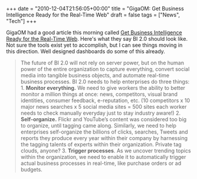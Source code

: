 +++
date = "2010-12-04T21:56:05+00:00"
title = "GigaOM: Get Business Intelligence Ready for the Real-Time Web"
draft = false
tags = ["News", "Tech"]
+++

GigaOM had a good article this morning called [Get Business Intelligence Ready for the Real-Time Web](http://gigaom.com/2010/12/04/get-business-intelligence-ready-for-the-real-time-web). Here's what they say BI 2.0 should look like. Not sure the tools exist yet to accomplish, but I can see things moving in this direction. Well designed dashboards do some of this already.

> The future of BI 2.0 will not rely on server power, but on the human power of the entire organization to capture everything, convert social media into tangible business objects, and automate real-time business processes. BI 2.0 needs to help enterprises do three things: 1. **Monitor everything.** We need to give workers the ability to better monitor a million things at once: news, competitors, visual brand identities, consumer feedback, e-reputation, etc. (10 competitors x 10 major news searches x 5 social media sites = 500 sites each worker needs to check manually everyday just to stay industry aware!) 2. **Self-organize.** Flickr and YouTube’s content was considered too big to organize, until tagging came along. Similarly, we need to help enterprises self-organize the billions of clicks, searches, Tweets and reports they produce every year within their company by harnessing the tagging talents of experts within their organization. Private tag clouds, anyone? 3. **Trigger processes**. As we uncover trending topics within the organization, we need to enable it to automatically trigger actual business processes in real-time, like purchase orders or ad budgets.
